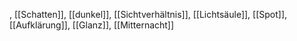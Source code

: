, [[Schatten]], [[dunkel]], [[Sichtverhältnis]], [[Lichtsäule]], [[Spot]], [[Aufklärung]], [[Glanz]], [[Mitternacht]]